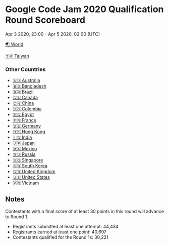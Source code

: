 # Google Code Jam 2020 Qualification Round Scoreboard
Apr 3 2020, 23:00 - Apr 5 2020, 02:00  (UTC)

[🌏 World](ALL.tsv)

[🇹🇼 Taiwan](Taiwan.tsv)

### Other Countries
+ [🇦🇺 Australia](Australia.tsv)
+ [🇧🇩 Bangladesh](Bangladesh.tsv)
+ [🇧🇷 Brazil](Brazil.tsv)
+ [🇨🇦 Canada](Canada.tsv)
+ [🇨🇳 China](China.tsv)
+ [🇨🇴 Colombia](Colombia.tsv)
+ [🇪🇬 Egypt](Egypt.tsv)
+ [🇫🇷 France](France.tsv)
+ [🇩🇪 Germany](Germany.tsv)
+ [🇭🇰 Hong Kong](Hong%20Kong.tsv)
+ [🇮🇩 India](India.tsv)
+ [🇯🇵 Japan](Japan.tsv)
+ [🇲🇽 Mexico](Mexico.tsv)
+ [🇷🇺 Russia](Russia.tsv)
+ [🇸🇬 Singapore](Singapore.tsv)
+ [🇰🇷 South Korea](South%20Korea.tsv)
+ [🇬🇧 United Kingdom](United%20Kingdom.tsv)
+ [🇺🇸 United States](United%20States.tsv)
+ [🇻🇳 Vietnam](Vietnam.tsv)


## Notes
Contestants with a final score of at least 30 points in this round will advance to Round 1.

+ Registrants submitted at least one attempt: 44,434
+ Registrants earned at least one point: 40,697
+ Contestants qualified for the Round 1s: 30,221
